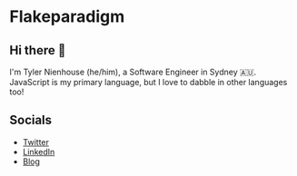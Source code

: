 # Flakeparadigm

## Hi there 👋
I'm Tyler Nienhouse (he/him), a Software Engineer in Sydney 🇦🇺.
JavaScript is my primary language, but I love to dabble in other languages too!

## Socials
- [Twitter](https://twitter.com/flakeparadigm)
- [LinkedIn](https://www.linkedin.com/in/flakeparadigm/)
- [Blog](https://tyler.nien.house)
